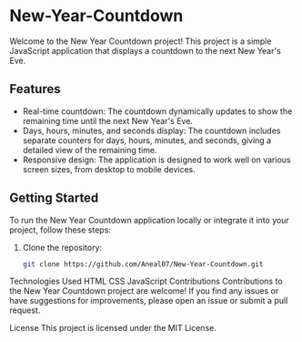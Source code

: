 # New-Year-Countdown

Welcome to the New Year Countdown project! This project is a simple JavaScript application that displays a countdown to the next New Year's Eve.

## Features

- Real-time countdown: The countdown dynamically updates to show the remaining time until the next New Year's Eve.
- Days, hours, minutes, and seconds display: The countdown includes separate counters for days, hours, minutes, and seconds, giving a detailed view of the remaining time.
- Responsive design: The application is designed to work well on various screen sizes, from desktop to mobile devices.

## Getting Started
To run the New Year Countdown application locally or integrate it into your project, follow these steps:

1. Clone the repository:
   ```bash
   git clone https://github.com/Aneal07/New-Year-Countdown.git
   
Technologies Used
HTML
CSS
JavaScript
Contributions
Contributions to the New Year Countdown project are welcome! If you find any issues or have suggestions for improvements, please open an issue or submit a pull request.

License
This project is licensed under the MIT License.
   
